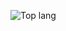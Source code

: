 ![Top lang](https://github-readme-stats.vercel.app/api/top-langs/?username=AntonyChR&hide_title=false&hide=python,css&layout=compact)

<!--
**AntonyChR/AntonyChR** is a ✨ _special_ ✨ repository because its `README.md` (this file) appears on your GitHub profile.

Here are some ideas to get you started:

- 🔭 I’m currently working on ...
- 🌱 I’m currently learning ...
- 👯 I’m looking to collaborate on ...
- 🤔 I’m looking for help with ...
- 💬 Ask me about ...
- 📫 How to reach me: ...
- 😄 Pronouns: ...
- ⚡ Fun fact: ...
-->
